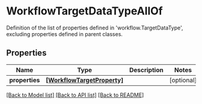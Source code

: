 # WorkflowTargetDataTypeAllOf

Definition of the list of properties defined in 'workflow.TargetDataType', excluding properties defined in parent classes.
## Properties
Name | Type | Description | Notes
------------ | ------------- | ------------- | -------------
**properties** | [**[WorkflowTargetProperty]**](WorkflowTargetProperty.md) |  | [optional] 

[[Back to Model list]](../README.md#documentation-for-models) [[Back to API list]](../README.md#documentation-for-api-endpoints) [[Back to README]](../README.md)


